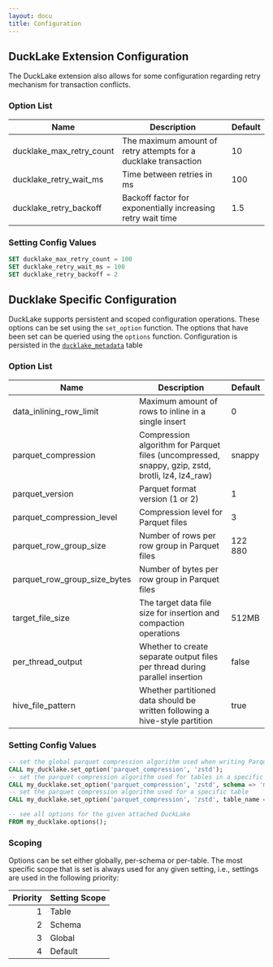 ```yaml
---
layout: docu
title: Configuration
---
```


## DuckLake Extension Configuration

The DuckLake extension also allows for some configuration regarding retry mechanism for transaction conflicts. 

### Option List

| Name                     | Description                                                     | Default |
|--------------------------|-----------------------------------------------------------------|---------|
| ducklake_max_retry_count | The maximum amount of retry attempts for a ducklake transaction | 10      |
| ducklake_retry_wait_ms   | Time between retries in ms                                      | 100     |
| ducklake_retry_backoff   | Backoff factor for exponentially increasing retry wait time     | 1.5     |

### Setting Config Values

```sql
SET ducklake_max_retry_count = 100
SET ducklake_retry_wait_ms = 100
SET ducklake_retry_backoff = 2
```

## Ducklake Specific Configuration

DuckLake supports persistent and scoped configuration operations.
These options can be set using the `set_option` function.
The options that have been set can be queried using the `options` function.
Configuration is persisted in the [`ducklake_metadata`](../../specification/tables/ducklake_metadata) table

### Option List

|             Name             |                                       Description                                                | Default |
|------------------------------|--------------------------------------------------------------------------------------------------|---------|
| data_inlining_row_limit      | Maximum amount of rows to inline in a single insert                                              | 0       |
| parquet_compression          | Compression algorithm for Parquet files (uncompressed, snappy, gzip, zstd, brotli, lz4, lz4_raw) | snappy  |
| parquet_version              | Parquet format version (1 or 2)                                                                  | 1       |
| parquet_compression_level    | Compression level for Parquet files                                                              | 3       |
| parquet_row_group_size       | Number of rows per row group in Parquet files                                                    | 122 880 |
| parquet_row_group_size_bytes | Number of bytes per row group in Parquet files                                                   |         |
| target_file_size             | The target data file size for insertion and compaction operations                                | 512MB   |
| per_thread_output            | Whether to create separate output files per thread during parallel insertion                      | false   |
| hive_file_pattern            | Whether partitioned data should be written following a hive-style partition                      | true    |

### Setting Config Values

```sql
-- set the global parquet compression algorithm used when writing Parquet files
CALL my_ducklake.set_option('parquet_compression', 'zstd');
-- set the parquet compression algorithm used for tables in a specific schema
CALL my_ducklake.set_option('parquet_compression', 'zstd', schema => 'my_schema');
-- set the parquet compression algorithm used for a specific table
CALL my_ducklake.set_option('parquet_compression', 'zstd', table_name => 'my_table');

-- see all options for the given attached DuckLake
FROM my_ducklake.options();
```

### Scoping

Options can be set either globally, per-schema or per-table.
The most specific scope that is set is always used for any given setting, i.e., settings are used in the following priority:

| Priority | Setting Scope |
|---------:|---------------|
| 1        | Table         |
| 2        | Schema        |
| 3        | Global        |
| 4        | Default       |
